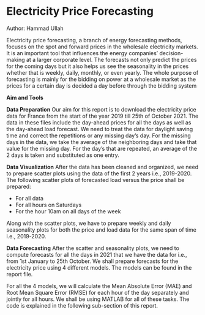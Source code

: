 # Electricity Price Forecasting

Author: Hammad Ullah

Electricity price forecasting, a branch of energy forecasting methods, focuses on the spot and forward prices in the wholesale electricity markets. It is an important tool that influences the energy companies’ decision-making at a larger corporate level. The forecasts not only predict the prices for the coming days but it also helps us see the seasonality in the prices whether that is weekly, daily, monthly, or even yearly. The whole purpose of forecasting is mainly for the bidding on power at a wholesale market as the prices for a certain day is decided a day before through the bidding system

**Aim and Tools**

**Data Preparation**
Our aim for this report is to download the electricity price data for France from the start of the year 2019 till 25th of October 2021. The data in these files include the day-ahead prices for all the days as well as the day-ahead load forecast. We need to treat the data for daylight saving time and correct the repetitions or any missing day’s day. For the missing days in the data, we take the average of the neighboring days and take that value for the missing day. For the day’s that are repeated, an average of the 2 days is taken and substituted as one entry.

**Data Visualization**
After the data has been cleaned and organized, we need to prepare scatter plots using the data of the first 2 years i.e., 2019-2020. The following scatter plots of forecasted load versus the price shall be prepared:
* For all data
* For all hours on Saturdays
* For the hour 10am on all days of the week

Along with the scatter plots, we have to prepare weekly and daily seasonality plots for both the price and load data for the same span of time i.e., 2019-2020.

**Data Forecasting**
After the scatter and seasonality plots, we need to compute forecasts for all the days in 2021 that we have the data for i.e., from 1st January to 25th October. We shall prepare forecasts for the electricity price using 4 different models.
The models can be found in the report file.

For all the 4 models, we will calculate the Mean Absolute Error (MAE) and Root Mean Square Error (RMSE) for each hour of the day separately and jointly for all hours.
We shall be using MATLAB for all of these tasks. The code is explained in the following sub-section of this report.
